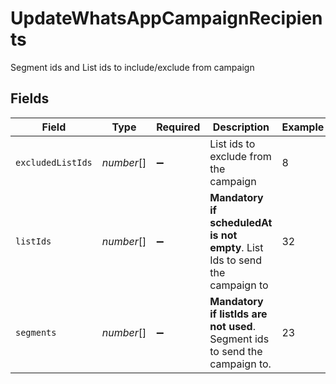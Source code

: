 # UpdateWhatsAppCampaignRecipients

Segment ids and List ids to include/exclude from campaign


## Fields

| Field                                                                        | Type                                                                         | Required                                                                     | Description                                                                  | Example                                                                      |
| ---------------------------------------------------------------------------- | ---------------------------------------------------------------------------- | ---------------------------------------------------------------------------- | ---------------------------------------------------------------------------- | ---------------------------------------------------------------------------- |
| `excludedListIds`                                                            | *number*[]                                                                   | :heavy_minus_sign:                                                           | List ids to exclude from the campaign                                        | 8                                                                            |
| `listIds`                                                                    | *number*[]                                                                   | :heavy_minus_sign:                                                           | **Mandatory if scheduledAt is not empty**. List Ids to send the campaign to<br/> | 32                                                                           |
| `segments`                                                                   | *number*[]                                                                   | :heavy_minus_sign:                                                           | **Mandatory if listIds are not used**. Segment ids to send the campaign to.<br/> | 23                                                                           |